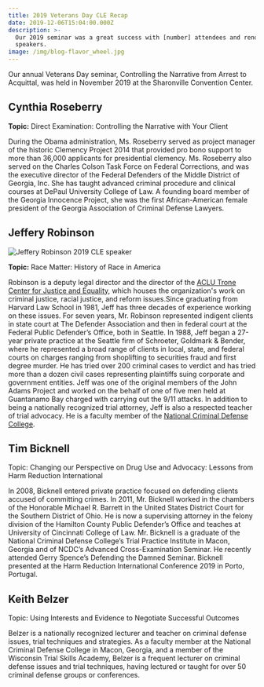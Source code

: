 ```yaml
---
title: 2019 Veterans Day CLE Recap
date: 2019-12-06T15:04:00.000Z
description: >-
  Our 2019 seminar was a great success with [number] attendees and renowned
  speakers.
image: /img/blog-flavor_wheel.jpg
---
```

Our annual Veterans Day seminar, Controlling the Narrative from Arrest to Acquittal, was held in November 2019 at the Sharonville Convention Center.

## **Cynthia Roseberry**

**Topic:** Direct Examination: Controlling the Narrative with Your Client

During the Obama administration, Ms. Roseberry served as project manager of the historic Clemency Project 2014 that provided pro bono support to more than 36,000 applicants for presidential clemency. Ms.  Roseberry  also  served  on  the  Charles  Colson  Task  Force  on  Federal  Corrections,  and  was  the executive  director  of  the  Federal  Defenders  of  the  Middle  District  of  Georgia,  Inc.  She  has  taught advanced  criminal  procedure  and  clinical  courses  at  DePaul  University  College  of  Law.  A  founding board member of the Georgia Innocence Project, she was the first African-American female president of the Georgia Association of Criminal Defense Lawyers.

## **Jeffery Robinson**

![Jeffery Robinson 2019 CLE speaker](/img/jeffery-robinson-aclu-trone.png "Jeffery Robinson")

**Topic:** Race Matter: History of Race in America

Robinson is a deputy legal director  and  the  director  of  the  [ACLU Trone Center for Justice and Equality](https://www.aclu.org/aclu-centers), which  houses  the  organization's  work  on  criminal  justice,  racial  justice, and reform issues.Since graduating from Harvard Law School in 1981, Jeff has three decades of experience  working  on  these  issues. For seven years, Mr. Robinson  represented indigent clients in state court at The Defender Association and then in federal court at the Federal Public Defender’s Office, both in Seattle. In 1988, Jeff began a 27-year private practice at the Seattle firm of Schroeter, Goldmark & Bender, where he represented a broad range of clients in local, state, and federal courts on charges ranging from shoplifting to securities fraud and first degree murder. He has tried over 200 criminal cases to verdict and has tried more than a dozen civil cases  representing  plaintiffs  suing  corporate  and  government  entities. Jeff  was  one  of  the original members of the John Adams Project and worked on the behalf of one of five men held at Guantanamo Bay charged with carrying out the 9/11 attacks.  In addition to being a nationally recognized trial attorney, Jeff is also a respected teacher of trial advocacy. He is a faculty member of the [National Criminal Defense College](http://www.ncdc.net). 

## **Tim Bicknell**

Topic: Changing our Perspective on Drug Use and Advocacy: Lessons from Harm Reduction International

In  2008, Bicknell  entered  private  practice  focused on  defending clients  accused  of  committing crimes. In 2011, Mr.  Bicknell  worked in the chambers  of  the Honorable  Michael R. Barrett  in  the  United States  District  Court  for  the  Southern District of Ohio.  He is now a  supervising attorney in  the  felony division of the Hamilton County Public Defender’s Office and teaches at University of Cincinnati College of Law. Mr.  Bicknell is  a graduate of the National Criminal Defense College’s Trial Practice Institute in Macon,  Georgia  and  of NCDC’s  Advanced  Cross-Examination  Seminar.  He  recently  attended Gerry Spence’s Defending the Damned Seminar. Bicknell presented at the Harm Reduction International Conference 2019 in Porto, Portugal. 

## **Keith Belzer**

Topic: Using Interests and Evidence to Negotiate Successful Outcomes

Belzer is a nationally recognized lecturer and teacher on criminal defense issues, trial techniques and strategies. As a faculty member at the National Criminal Defense College  in  Macon,  Georgia,  and  a member of the Wisconsin Trial Skills Academy, Belzer is a frequent lecturer on criminal defense issues and trial techniques, having lectured or taught for over 50 criminal defense groups or conferences.
